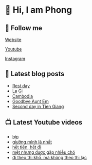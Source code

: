# 👋 Hi, I am Phong

## 🔗 Follow me

[Website](https://phongever.xyz "Website")

[Youtube](https://www.youtube.com/@phongever "Youtube")

[Instagram](https://www.instagram.com/phongever "Instagram")

## 📝 Latest blog posts

<!-- BLOG-POST-LIST:START -->
- [Rest day](https://phongever.xyz/blog/rest-day/)
- [La Gi](https://phongever.xyz/blog/la-gi/)
- [Cambodia](https://phongever.xyz/blog/cambodia/)
- [Goodbye Aunt Em](https://phongever.xyz/blog/goodbye-aunt-em/)
- [Second day in Tien Giang](https://phongever.xyz/blog/second-day-in-tien-giang/)
<!-- BLOG-POST-LIST:END -->

## 📺 Latest Youtube videos

<!-- YOUTUBE-VIDEO-LIST:START -->
- [bịp](https://www.youtube.com/shorts/zyWX4nytu4M)
- [giường mình là nhất](https://www.youtube.com/shorts/TXukOeGNMzs)
- [hết tiền, hết đi](https://www.youtube.com/shorts/GIPPeBtra1g)
- [mệt nhưng được gặp nhiều chó](https://www.youtube.com/shorts/vjJsOqQC5Bo)
- [đi theo thì khổ, mà không theo thì lạc](https://www.youtube.com/shorts/-8bj5dcgL1s)
<!-- YOUTUBE-VIDEO-LIST:END -->
